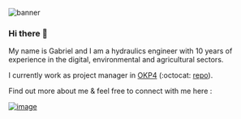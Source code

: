 ![banner](https://camo.githubusercontent.com/7d00883adafb48396d84cdba54a281118058d43bcac91516502e358ee779b7cd/68747470733a2f2f696d616765732e7a656e68756275736572636f6e74656e742e636f6d2f3631373930383531623338346466613734613063333038332f38646564383861372d626161662d346539302d383863642d303133633463343261363630)

### Hi there 👋

My name is Gabriel and I am a hydraulics engineer with 10 years of experience in the digital, environmental and agricultural sectors.

I currently work as project manager in [OKP4](https://okp4.network/) (:octocat: [repo](https://github.com/okp4/)).

Find out more about me & feel free to connect with me here :  

[![image](https://user-images.githubusercontent.com/92780073/142393015-7f73f6d0-d03d-48ad-94f2-082440436c3d.png)](https://www.linkedin.com/in/gabriel-mengin/)

<!--
**Gab-pm/Gab-pm** is a ✨ _special_ ✨ repository because its `README.md` (this file) appears on your GitHub profile.

Here are some ideas to get you started:

- 🔭 I’m currently working on ...
- 🌱 I’m currently learning ...
- 👯 I’m looking to collaborate on ...
- 🤔 I’m looking for help with ...
- 💬 Ask me about ...
- 📫 How to reach me: ...
- 😄 Pronouns: ...
- ⚡ Fun fact: ...
-->
